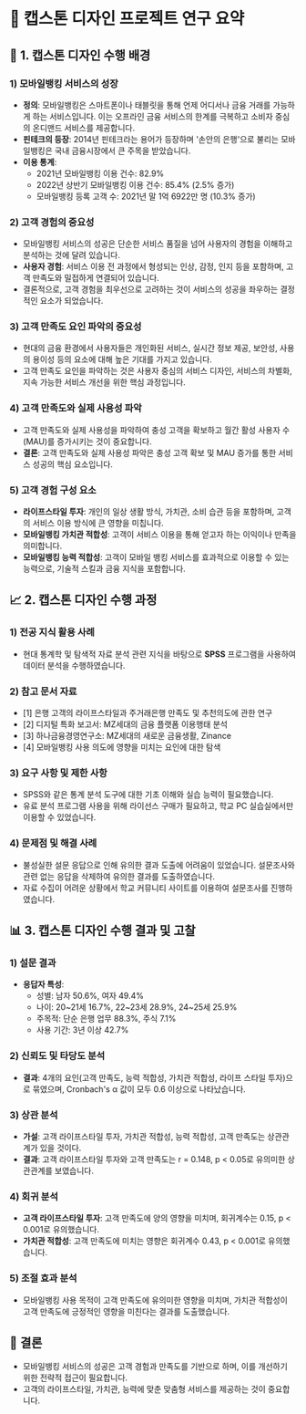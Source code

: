 # 📑 캡스톤 디자인 프로젝트 연구 요약

## 📖 1. 캡스톤 디자인 수행 배경

### 1) 모바일뱅킹 서비스의 성장
- **정의**: 모바일뱅킹은 스마트폰이나 태블릿을 통해 언제 어디서나 금융 거래를 가능하게 하는 서비스입니다. 이는 오프라인 금융 서비스의 한계를 극복하고 소비자 중심의 온디맨드 서비스를 제공합니다.
- **핀테크의 등장**: 2014년 핀테크라는 용어가 등장하며 '손안의 은행'으로 불리는 모바일뱅킹은 국내 금융시장에서 큰 주목을 받았습니다.
- **이용 통계**:
  - 2021년 모바일뱅킹 이용 건수: 82.9%
  - 2022년 상반기 모바일뱅킹 이용 건수: 85.4% (2.5% 증가)
  - 모바일뱅킹 등록 고객 수: 2021년 말 1억 6922만 명 (10.3% 증가)

### 2) 고객 경험의 중요성
- 모바일뱅킹 서비스의 성공은 단순한 서비스 품질을 넘어 사용자의 경험을 이해하고 분석하는 것에 달려 있습니다.
- **사용자 경험**: 서비스 이용 전 과정에서 형성되는 인상, 감정, 인지 등을 포함하며, 고객 만족도와 밀접하게 연결되어 있습니다.
- 결론적으로, 고객 경험을 최우선으로 고려하는 것이 서비스의 성공을 좌우하는 결정적인 요소가 되었습니다.

### 3) 고객 만족도 요인 파악의 중요성
- 현대의 금융 환경에서 사용자들은 개인화된 서비스, 실시간 정보 제공, 보안성, 사용의 용이성 등의 요소에 대해 높은 기대를 가지고 있습니다.
- 고객 만족도 요인을 파악하는 것은 사용자 중심의 서비스 디자인, 서비스의 차별화, 지속 가능한 서비스 개선을 위한 핵심 과정입니다.

### 4) 고객 만족도와 실제 사용성 파악
- 고객 만족도와 실제 사용성을 파악하여 충성 고객을 확보하고 월간 활성 사용자 수(MAU)를 증가시키는 것이 중요합니다.
- **결론**: 고객 만족도와 실제 사용성 파악은 충성 고객 확보 및 MAU 증가를 통한 서비스 성공의 핵심 요소입니다.

### 5) 고객 경험 구성 요소
- **라이프스타일 투자**: 개인의 일상 생활 방식, 가치관, 소비 습관 등을 포함하며, 고객의 서비스 이용 방식에 큰 영향을 미칩니다.
- **모바일뱅킹 가치관 적합성**: 고객이 서비스 이용을 통해 얻고자 하는 이익이나 만족을 의미합니다.
- **모바일뱅킹 능력 적합성**: 고객이 모바일 뱅킹 서비스를 효과적으로 이용할 수 있는 능력으로, 기술적 스킬과 금융 지식을 포함합니다.

## 📈 2. 캡스톤 디자인 수행 과정

### 1) 전공 지식 활용 사례
- 현대 통계학 및 탐색적 자료 분석 관련 지식을 바탕으로 **SPSS** 프로그램을 사용하여 데이터 분석을 수행하였습니다.

### 2) 참고 문서 자료
- [1] 은행 고객의 라이프스타일과 주거래은행 만족도 및 추천의도에 관한 연구
- [2] 디지털 특화 보고서: MZ세대의 금융 플랫폼 이용행태 분석
- [3] 하나금융경영연구소: MZ세대의 새로운 금융생활, Zinance
- [4] 모바일뱅킹 사용 의도에 영향을 미치는 요인에 대한 탐색

### 3) 요구 사항 및 제한 사항
- SPSS와 같은 통계 분석 도구에 대한 기초 이해와 실습 능력이 필요했습니다.
- 유료 분석 프로그램 사용을 위해 라이선스 구매가 필요하고, 학교 PC 실습실에서만 이용할 수 있었습니다.

### 4) 문제점 및 해결 사례
- 불성실한 설문 응답으로 인해 유의한 결과 도출에 어려움이 있었습니다. 설문조사와 관련 없는 응답을 삭제하여 유의한 결과를 도출하였습니다.
- 자료 수집이 어려운 상황에서 학교 커뮤니티 사이트를 이용하여 설문조사를 진행하였습니다.

## 📊 3. 캡스톤 디자인 수행 결과 및 고찰

### 1) 설문 결과
- **응답자 특성**:
  - 성별: 남자 50.6%, 여자 49.4%
  - 나이: 20~21세 16.7%, 22~23세 28.9%, 24~25세 25.9%
  - 주목적: 단순 은행 업무 88.3%, 주식 7.1%
  - 사용 기간: 3년 이상 42.7%

### 2) 신뢰도 및 타당도 분석
- **결과**: 4개의 요인(고객 만족도, 능력 적합성, 가치관 적합성, 라이프 스타일 투자)으로 묶였으며, Cronbach's α 값이 모두 0.6 이상으로 나타났습니다.

### 3) 상관 분석
- **가설**: 고객 라이프스타일 투자, 가치관 적합성, 능력 적합성, 고객 만족도는 상관관계가 있을 것이다.
- **결과**: 고객 라이프스타일 투자와 고객 만족도는 r = 0.148, p < 0.05로 유의미한 상관관계를 보였습니다.

### 4) 회귀 분석
- **고객 라이프스타일 투자**: 고객 만족도에 양의 영향을 미치며, 회귀계수는 0.15, p < 0.001로 유의했습니다.
- **가치관 적합성**: 고객 만족도에 미치는 영향은 회귀계수 0.43, p < 0.001로 유의했습니다.

### 5) 조절 효과 분석
- 모바일뱅킹 사용 목적이 고객 만족도에 유의미한 영향을 미치며, 가치관 적합성이 고객 만족도에 긍정적인 영향을 미친다는 결과를 도출했습니다.

## 📝 결론
- 모바일뱅킹 서비스의 성공은 고객 경험과 만족도를 기반으로 하며, 이를 개선하기 위한 전략적 접근이 필요합니다.
- 고객의 라이프스타일, 가치관, 능력에 맞춘 맞춤형 서비스를 제공하는 것이 중요합니다.
